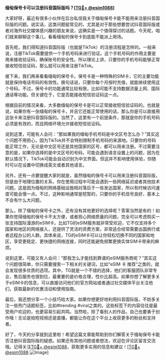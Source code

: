 **缅甸保号卡可以注册抖音国际版吗？[[TG💪+ @esim1088](https://t.me/s/esim1088)]**

大家好呀，最近有很多小伙伴在后台私信我关于缅甸保号卡能不能用来注册抖音国际版的问题。说实话，这类问题挺常见的，尤其是对于那些想要尝试抖音国际版或者对海外社交媒体感兴趣的朋友来说，这确实是一个值得探讨的话题。今天呢，咱们就来聊聊这个事儿，看看缅甸的保号卡到底能不能派上用场。

首先呢，我们得知道抖音国际版（也就是TikTok）的注册流程是怎样的。一般来说，注册TikTok需要提供一个手机号码来进行验证。这个手机号码的作用主要是用来接收验证码，确保账号的安全性。所以理论上讲，只要你的手机号码能够正常接收短信验证码，那么就可以用来注册TikTok。

接下来，我们再来看看缅甸的保号卡。保号卡是一种特殊的SIM卡，它的主要功能就是保持电话号码的有效性。换句话说，只要你每个月按时充值，就能继续使用这个号码。不过，保号卡的功能通常比较有限，比如可能不支持数据流量上网、国际通话等功能。但关键在于，它是否能接收短信验证码这一点。

根据目前的情况来看，大多数缅甸的保号卡是可以正常接收短信验证码的。也就是说，如果你有一张缅甸的保号卡，并且它还能正常使用的话，那么你是可以直接用这张卡来注册抖音国际版的。当然了，这里有一个前提条件，那就是你的手机号码必须是有效的，而且网络环境允许接收短信验证码。

说到这里，可能有人会问：“那如果我的缅甸手机号码是中文区号怎么办？”其实这个问题不用担心，因为TikTok并不会特别限制手机号码的来源地。只要你的号码能正常工作，无论是中文区号还是其他国家的区号，都可以用来注册。不过需要注意的是，如果你选择的是中文区号的号码，可能会遇到语言设置上的问题，因为在默认情况下，TikTok可能会自动识别为中文界面。但这并不影响使用体验，你随时可以在设置中切换成英文或者其他语言。

另外，还有一点要提醒大家的就是，虽然缅甸的保号卡可以用来注册抖音国际版，但是由于地理位置的关系，你在使用过程中可能会遇到一些网络延迟或者其他技术问题。这是因为缅甸的网络基础设施相对落后于一些发达国家，所以有时候访问速度可能会慢一点。不过，这种影响通常是短暂的，只要你的手机信号良好，基本上不会有什么大问题。

那么，除了缅甸的保号卡之外，还有没有其他更好的选择呢？答案当然是有的！如果你觉得缅甸的保号卡不太方便，或者担心网络质量的问题，完全可以考虑购买一张支持国际漫游的eSIM卡。比如TG的eSIM服务就非常受欢迎，它不仅支持多个国家和地区的网络接入，还提供了灵活的资费方案，非常适合经常需要出国旅行或者远程办公的人群。具体来说，TG的eSIM卡可以让你轻松切换不同的国家和地区，享受更稳定、更快捷的网络连接，同时还能避免频繁更换实体SIM卡带来的麻烦。

说到这里，可能又有人会问：“那我怎么才能找到靠谱的eSIM服务商呢？”其实这个问题很简单，你只需要搜索一下相关的关键词，比如“eSIM 卡 推荐”之类的，就会发现很多优质的选项。其中，TG就是一个不错的选择，他们的客服团队非常专业，售后服务也很到位，最重要的是价格合理，性价比超高。如果你想了解更多关于eSIM卡的信息，可以直接访问他们的官方网站或者通过社交媒体平台关注他们，获取最新的优惠活动和使用指南。

最后，我还想分享一个小技巧给大家。如果你想更好地利用抖音国际版，不妨多关注一些热门话题标签，比如#trending #viral之类的。这些标签下的内容往往是最受用户欢迎的，也更容易引起共鸣。当然啦，除了看别人的作品，自己也要勇于创作哦！无论是拍短视频还是直播，都能让你在这个平台上收获更多的粉丝和支持者。

好了，今天的分享就到这里啦！希望这篇文章能帮助到你们解答关于缅甸保号卡能否注册抖音国际版的疑惑。如果还有其他问题或者想法，欢迎在评论区留言交流哦。记得关注[TG💪+ @esim1088](https://t.me/s/esim1088)，获取更多实用的信息和建议！[[TG💪+ @esim1088](https://t.me/s/esim1088) ![Image](https://i.postimg.cc/4NQfJmqS/Snipaste-2025-05-13-00-14-12.png)]